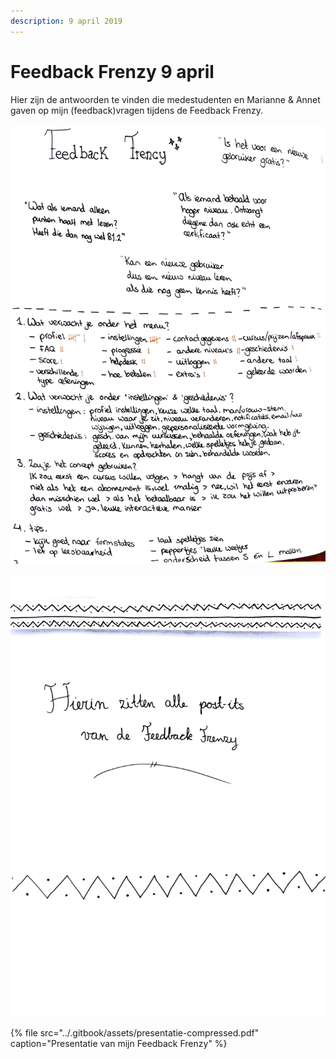 ```yaml
---
description: 9 april 2019
---
```


# Feedback Frenzy 9 april

Hier zijn de antwoorden te vinden die medestudenten en Marianne & Annet gaven op mijn \(feedback\)vragen tijdens de Feedback Frenzy.

![Antwoorden op de vragen die ik stelde tijdens de Feedback Frenzy](../.gitbook/assets/scan-10-abr-2019-3-1.jpg)

![Hierin bewaarde ik alle post-its die beschreven werden met de antwoorden op mijn vragen.](../.gitbook/assets/scan-10-abr-2019-4-1.jpg)

{% file src="../.gitbook/assets/presentatie-compressed.pdf" caption="Presentatie van mijn Feedback Frenzy" %}

